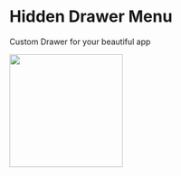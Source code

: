 # Hidden Drawer Menu

Custom Drawer for your beautiful app

<p align="start">
  <img src="https://github.com/RafaelBarbosatec/hidden_drawer_menu/blob/master/imgs/img1.png" width="200"/>
</p>

